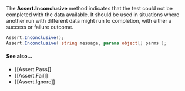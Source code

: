 The **Assert.Inconclusive** method indicates that the test could not be
completed with the data available. It should be used in situations where
another run with different data might run to completion, with either a
success or failure outcome.

```C#
Assert.Inconclusive();
Assert.Inconclusive( string message, params object[] parms );
```

#### See also...
 * [[Assert.Pass]]
 * [[Assert.Fail]]
 * [[Assert.Ignore]]

